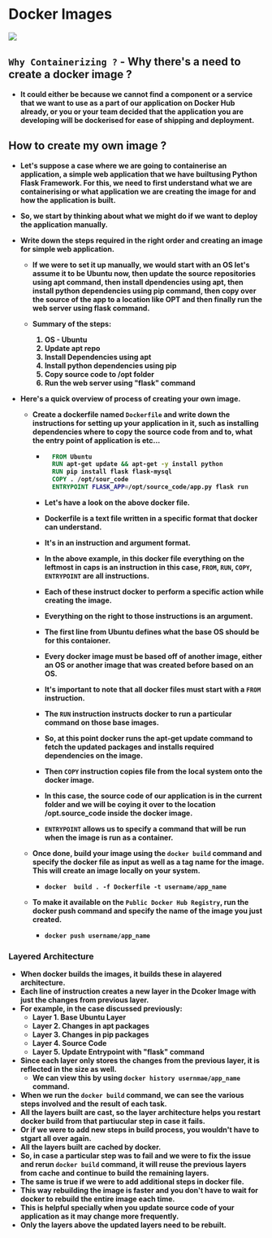 <p align="justify">
<strong>

# Docker Images

![](https://github.com/amandewatnitrr/docker-tutorial/blob/master/imgs/docker-in.png)

## `Why Containerizing ?` - Why there's a need to create a docker image ?

- It could either be because we cannot find a component or a service that we want to use as a part of our application on Docker Hub already, or you or your team decided that the application you are developing will be dockerised for ease of shipping and deployment.

## How to create my own image ?

- Let's suppose a case where we are going to containerise an application, a simple web application that we have builtusing Python Flask Framework. For this, we need to first understand what we are containerising or what application we are creating the image for and how the application is built.
- So, we start by thinking about what we might do if we want to deploy the application manually.
- Write down the steps required in the right order and creating an image for simple web application.
  - If we were to set it up manually, we would start with an OS let's assume it to be Ubuntu now, then update the source repositories using apt command, then install dpendencies using apt, then install python dependencies using pip command, then copy over the source of the app to a location like OPT and then finally run the web server using flask command.
  
  - Summary of the steps:
    <ol>

    <li>OS - Ubuntu</li>
    <li>Update apt repo</li>
    <li>Install Dependencies using apt</li>
    <li>Install python dependencies using pip</li>
    <li>Copy source code to /opt folder</li>
    <li>Run the web server using "flask" command</li>

    </ol>

- Here's a quick overview of process of creating your own image.
  - Create a dockerfile named `Dockerfile` and write down the instructions for setting up your application in it, such as installing dependencies where to copy the source code from and to, what the entry point of application is etc...

    - ```Dockerfile
        FROM Ubuntu
        RUN apt-get update && apt-get -y install python
        RUN pip install flask flask-mysql
        COPY . /opt/sour_code
        ENTRYPOINT FLASK_APP=/opt/source_code/app.py flask run
      ```

    - Let's have a look on the above docker file.
    - Dockerfile is a text file written in a specific format that docker can understand.
    - It's in an instruction and argument format.
    - In the above example, in this docker file everything on the leftmost in caps is an instruction in this case, `FROM`, `RUN`, `COPY`, `ENTRYPOINT` are all instructions.
    - Each of these instruct docker to perform a specific action while creating the image.
    - Everything on the right to those instructions is an argument.
    - The first line from Ubuntu defines what the base OS should be for this contaioner.
    - Every docker image must be based off of another image, either an OS or another image that was created before based on an OS.
    - It's important to note that all docker files must start with a `FROM` instruction.
    - The `RUN` instruction instructs docker to run a particular command on those base images.
    - So, at this point docker runs the apt-get update command to fetch the updated packages and installs required dependencies on the image. 
    - Then `COPY` instruction copies file from the local system onto the docker image.
    - In this case, the source code of our  application is in the current folder and we will be coying it over to the location /opt.source_code inside the docker image.
    - `ENTRYPOINT` allows us to specify a command that will be run when the image is run as a container.

  - Once done, build your image using the `docker build` command and specify the docker file as input as well as a tag name for the image. This will create an image locally on your system.
    - `docker  build . -f Dockerfile -t username/app_name`
  - To make it available on the `Public Docker Hub Registry`, run the docker push command and specify the name of the image you just created.
    - `docker push username/app_name`

### Layered Architecture

- When docker builds the images, it builds these in alayered architecture.
- Each line of instruction creates a new layer in the Dcoker Image with just the changes from previous layer. 
- For example, in the case discussed previously:
  - Layer 1. Base Ubuntu Layer
  - Layer 2. Changes in apt packages
  - Layer 3. Changes in pip packages
  - Layer 4. Source Code
  - Layer 5. Update Entrypoint with "flask" command
- Since each layer only stores the changes from the previous layer, it is reflected in the size as well.
  - We can view this by using `docker history usernmae/app_name` command.
- When we run the `docker build` command, we can see the various steps involved and the result of each task.
- All the layers built are cast, so the layer architecture helps you restart docker build from that partiucular step in case it fails.
- Or if we were to add new steps in build process, you wouldn't have to stgart all over again.
- All the layers built are cached by docker.
- So, in case a particular step was to fail and we were to fix the issue and rerun `docker build` command, it will reuse the previous layers from cache and continue to build the remaining layers.
- The same is true if we were to add additional steps in docker file.
- This way rebuilding the image is faster and you don't have to wait for docker to rebuild the entire image each time.
- This is helpful specially when you update source code of your application as it may change more frequently.
- Only the layers above the updated layers need to be rebuilt.

</strong>
</p>
